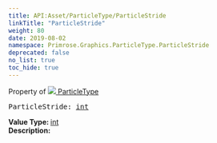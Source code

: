 ```yaml
---
title: API:Asset/ParticleType/ParticleStride
linkTitle: "ParticleStride"
weight: 80
date: 2019-08-02
namespace: Primrose.Graphics.ParticleType.ParticleStride
deprecated: false
no_list: true
toc_hide: true
---
```

Property of <a href="/docs/api-reference/Class/ParticleType"><img src="/icons/silk/default.png"/>&nbsp;ParticleType</a>
<pre class="method-declaration">
ParticleStride: <a class="type" href="/docs/api-reference/System/Primitives#int32">int</a></pre>
<b>Value Type: </b>
<a class="type" href="/docs/api-reference/System/Primitives#int32">int</a>
<br/>
<b>Description: </b>